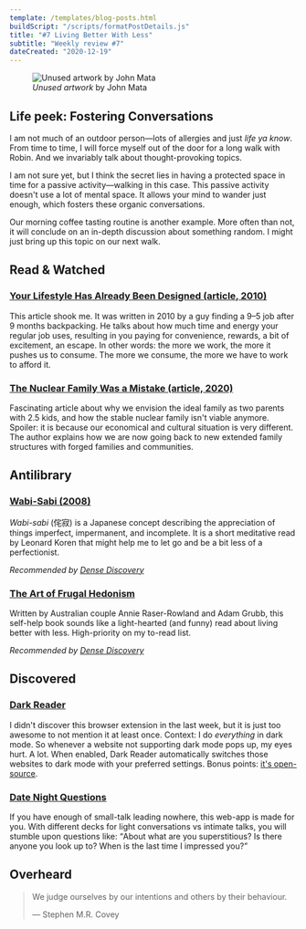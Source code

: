 ```yaml
---
template: /templates/blog-posts.html
buildScript: "/scripts/formatPostDetails.js"
title: "#7 Living Better With Less"
subtitle: "Weekly review #7"
dateCreated: "2020-12-19"
---
```


<figure>
 <img src="https://cdn.dribbble.com/users/18850/screenshots/9712368/media/226bdf86a9a7d9470eb1f00dedf274c0.png" alt="Unused artwork by John Mata" />
 <figcaption>
 <cite>Unused artwork</cite> by John Mata
 </figcaption>
</figure>

## Life peek: Fostering Conversations

I am not much of an outdoor person—lots of allergies and just _life ya know_. From time to time, I will force myself out of the door for a long walk with Robin. And we invariably talk about thought-provoking topics.

I am not sure yet, but I think the secret lies in having a protected space in time for a passive activity—walking in this case. This passive activity doesn't use a lot of mental space. It allows your mind to wander just enough, which fosters these organic conversations.

Our morning coffee tasting routine is another example. More often than not, it will conclude on an in-depth discussion about something random. I might just bring up this topic on our next walk.

## Read & Watched

### [Your Lifestyle Has Already Been Designed (article, 2010)](https://www.raptitude.com/2010/07/your-lifestyle-has-already-been-designed)

This article shook me. It was written in 2010 by a guy finding a 9–5 job after 9 months backpacking. He talks about how much time and energy your regular job uses, resulting in you paying for convenience, rewards, a bit of excitement, an escape. In other words: the more we work, the more it pushes us to consume. The more we consume, the more we have to work to afford it.

### [The Nuclear Family Was a Mistake (article, 2020)](https://www.theatlantic.com/magazine/archive/2020/03/the-nuclear-family-was-a-mistake)

Fascinating article about why we envision the ideal family as two parents with 2.5 kids, and how the stable nuclear family isn't viable anymore. Spoiler: it is because our economical and cultural situation is very different. The author explains how we are now going back to new extended family structures with forged families and communities.

## Antilibrary

### [Wabi-Sabi (2008)](https://bookshop.org/books/wabi-sabi-for-artists-designers-poets-philosophers/9780981484600/)

_Wabi-sabi_ (侘寂) is a Japanese concept describing the appreciation of things imperfect, impermanent, and incomplete. It is a short meditative read by Leonard Koren that might help me to let go and be a bit less of a perfectionist.

_Recommended by [Dense Discovery](https://www.densediscovery.com/issues/118/)_

### [The Art of Frugal Hedonism](https://www.frugalhedonism.com/)

Written by Australian couple Annie Raser-Rowland and Adam Grubb, this self-help book sounds like a light-hearted (and funny) read about living better with less. High-priority on my to-read list.

_Recommended by [Dense Discovery](https://www.densediscovery.com/issues/118/)_

## Discovered

### [Dark Reader](https://darkreader.org/)

I didn't discover this browser extension in the last week, but it is just too awesome to not mention it at least once. Context: I do _everything_ in dark mode. So whenever a website not supporting dark mode pops up, my eyes hurt. A lot. When enabled, Dark Reader automatically switches those websites to dark mode with your preferred settings. Bonus points: [it's open-source](https://github.com/darkreader/darkreader).

### [Date Night Questions](https://www.datenightquestions.com/)

If you have enough of small-talk leading nowhere, this web-app is made for you. With different decks for light conversations vs intimate talks, you will stumble upon questions like: <q>About what are you superstitious? Is there anyone you look up to? When is the last time I impressed you?</q>

## Overheard

> We judge ourselves by our intentions and others by their behaviour.
>
> — Stephen M.R. Covey
